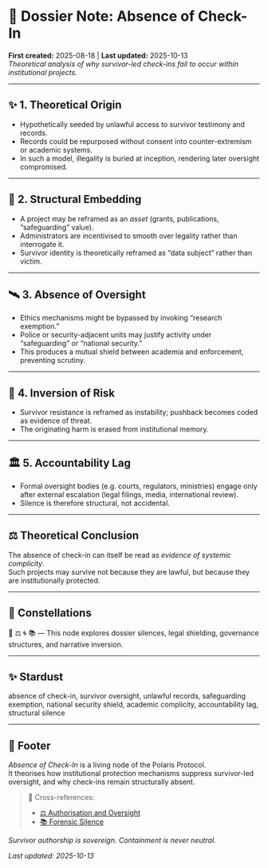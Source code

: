 # 📁 Dossier Note: Absence of Check-In  
**First created:** 2025-08-18 | **Last updated:** 2025-10-13  
*Theoretical analysis of why survivor-led check-ins fail to occur within institutional projects.*  

---

## ✨ 1. Theoretical Origin  
- Hypothetically seeded by unlawful access to survivor testimony and records.  
- Records could be repurposed without consent into counter-extremism or academic systems.  
- In such a model, illegality is buried at inception, rendering later oversight compromised.  

---

## 🧿 2. Structural Embedding  
- A project may be reframed as an *asset* (grants, publications, “safeguarding” value).  
- Administrators are incentivised to smooth over legality rather than interrogate it.  
- Survivor identity is theoretically reframed as “data subject” rather than victim.  

---

## 🛰️ 3. Absence of Oversight  
- Ethics mechanisms might be bypassed by invoking “research exemption.”  
- Police or security-adjacent units may justify activity under “safeguarding” or “national security.”  
- This produces a mutual shield between academia and enforcement, preventing scrutiny.  

---

## 🧨 4. Inversion of Risk  
- Survivor resistance is reframed as instability; pushback becomes coded as evidence of threat.  
- The originating harm is erased from institutional memory.  

---

## 🏛️ 5. Accountability Lag  
- Formal oversight bodies (e.g. courts, regulators, ministries) engage only after external escalation (legal filings, media, international review).  
- Silence is therefore structural, not accidental.  

---

## ⚖️ Theoretical Conclusion  
The absence of check-in can itself be read as *evidence of systemic complicity*.  
Such projects may survive not because they are lawful, but because they are institutionally protected.  

---

## 🌌 Constellations  

📁 ⚖️ 🌀 📚 — This node explores dossier silences, legal shielding, governance structures, and narrative inversion.

---

## ✨ Stardust  

absence of check-in, survivor oversight, unlawful records, safeguarding exemption, national security shield, academic complicity, accountability lag, structural silence

---

## 🏮 Footer  
*Absence of Check-In* is a living node of the Polaris Protocol.  
It theorises how institutional protection mechanisms suppress survivor-led oversight, and why check-ins remain structurally absent.  

> 📡 Cross-references:
> 
> - [⚖️ Authorisation and Oversight](./⚖️_authorisation_and_oversight.md)  
> - [📚 Forensic Silence](./📚_forensic_silence.md)  

*Survivor authorship is sovereign. Containment is never neutral.*  

_Last updated: 2025-10-13_
